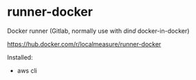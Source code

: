 # runner-docker
Docker runner (Gitlab, normally use with _dind_ docker-in-docker)

https://hub.docker.com/r/localmeasure/runner-docker

Installed:
- aws cli
